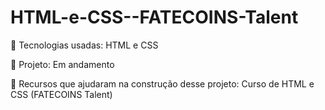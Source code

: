 # HTML-e-CSS--FATECOINS-Talent

🧰 Tecnologias usadas: HTML e CSS

🔗 Projeto: Em andamento

🔗 Recursos que ajudaram na construção desse projeto: Curso de HTML e CSS (FATECOINS Talent)
